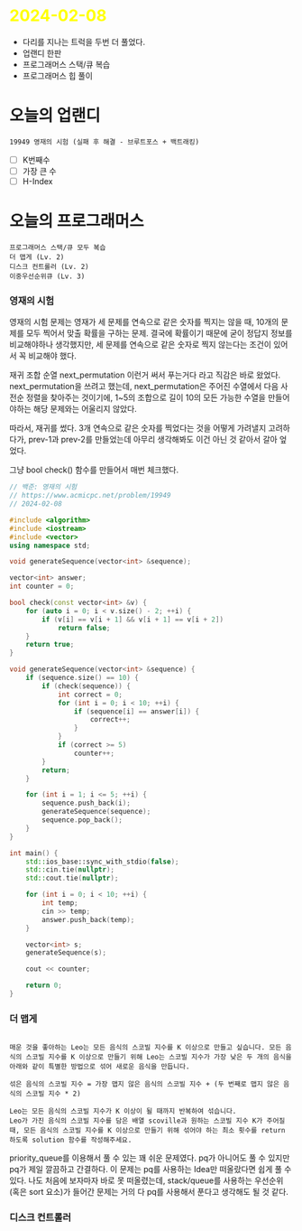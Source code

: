 # <span style="color:yellow">2024-02-08</span>

- 다리를 지나는 트럭을 두번 더 풀었다. 
- 업랜디 한판
- 프로그래머스 스택/큐 복습
- 프로그래머스 힙 풀이


# 오늘의 업랜디
```
19949 영재의 시험 (실패 후 해결 - 브루트포스 + 백트래킹)
```

- [ ] K번째수
- [ ] 가장 큰 수
- [ ] H-Index

# 오늘의 프로그래머스
```
프로그래머스 스택/큐 모두 복습
더 맵게 (Lv. 2)
디스크 컨트롤러 (Lv. 2)
이중우선순위큐 (Lv. 3)
```
### 영재의 시험
영재의 시험 문제는 영재가 세 문제를 연속으로 같은 숫자를 찍지는 않을 때, 10개의 문제를 모두 찍어서 맞출 확률을 구하는 문제. 결국에 확률이기 때문에 굳이 정답지 정보를 비교해야하나 생각했지만, 세 문제를 연속으로 같은 숫자로 찍지 않는다는 조건이 있어서 꼭 비교해야 했다. 

재귀 조합 순열 next_permutation 이런거 써서 푸는거다 라고 직감은 바로 왔었다.
next_permutation을 쓰려고 했는데, next_permutation은 주어진 수열에서 다음 사전순 정렬을 찾아주는 것이기에, 1~5의 조합으로 길이 10의 모든 가능한 수열을 만들어야하는 해당 문제와는 어울리지 않았다.

따라서, 재귀를 썼다. 3개 연속으로 같은 숫자를 찍었다는 것을 어떻게 가려낼지 고려하다가, prev-1과 prev-2를 만들었는데 아무리 생각해봐도 이건 아닌 것 같아서 갈아 엎었다.

그냥 bool check() 함수를 만들어서 매번 체크했다.

```cpp
// 백준: 영재의 시험
// https://www.acmicpc.net/problem/19949
// 2024-02-08

#include <algorithm>
#include <iostream>
#include <vector>
using namespace std;

void generateSequence(vector<int> &sequence);

vector<int> answer;
int counter = 0;

bool check(const vector<int> &v) {
    for (auto i = 0; i < v.size() - 2; ++i) {
        if (v[i] == v[i + 1] && v[i + 1] == v[i + 2])
            return false;
    }
    return true;
}

void generateSequence(vector<int> &sequence) {
    if (sequence.size() == 10) {
        if (check(sequence)) {
            int correct = 0;
            for (int i = 0; i < 10; ++i) {
                if (sequence[i] == answer[i]) {
                    correct++;
                }
            }
            if (correct >= 5)
                counter++;
        }
        return;
    }

    for (int i = 1; i <= 5; ++i) {
        sequence.push_back(i);
        generateSequence(sequence);
        sequence.pop_back();
    }
}

int main() {
    std::ios_base::sync_with_stdio(false);
    std::cin.tie(nullptr);
    std::cout.tie(nullptr);

    for (int i = 0; i < 10; ++i) {
        int temp;
        cin >> temp;
        answer.push_back(temp);
    }

    vector<int> s;
    generateSequence(s);

    cout << counter;

    return 0;
}
```



### 더 맵게
```

매운 것을 좋아하는 Leo는 모든 음식의 스코빌 지수를 K 이상으로 만들고 싶습니다. 모든 음식의 스코빌 지수를 K 이상으로 만들기 위해 Leo는 스코빌 지수가 가장 낮은 두 개의 음식을 아래와 같이 특별한 방법으로 섞어 새로운 음식을 만듭니다.

섞은 음식의 스코빌 지수 = 가장 맵지 않은 음식의 스코빌 지수 + (두 번째로 맵지 않은 음식의 스코빌 지수 * 2)

Leo는 모든 음식의 스코빌 지수가 K 이상이 될 때까지 반복하여 섞습니다.  
Leo가 가진 음식의 스코빌 지수를 담은 배열 scoville과 원하는 스코빌 지수 K가 주어질 때, 모든 음식의 스코빌 지수를 K 이상으로 만들기 위해 섞어야 하는 최소 횟수를 return 하도록 solution 함수를 작성해주세요.
```

priority_queue를 이용해서 풀 수 있는 꽤 쉬운 문제였다. pq가 아니어도 풀 수 있지만 pq가 제일 깔끔하고 간결하다. 이 문제는 pq를 사용하는 Idea만 떠올랐다면 쉽게 풀 수 있다. 나도 처음에 보자마자 바로 못 떠올렸는데, stack/queue를 사용하는 우선순위(혹은 sort 요소)가 들어간 문제는 거의 다 pq를 사용해서 푼다고 생각해도 될 것 같다.


### 디스크 컨트롤러
```

```